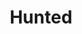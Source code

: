 ---
link: https://chroma9.bandcamp.com/track/hunted
title: Hunted
artist: Chroma9
musician: Chroma9
artwork: https://f4.bcbits.com/img/a2491873458_16.jpg
---